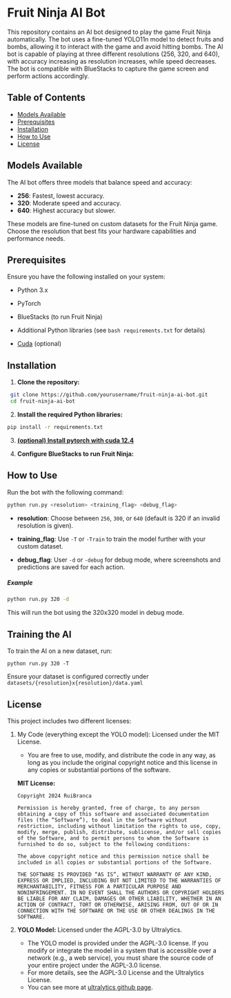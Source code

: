 # Fruit Ninja AI Bot

This repository contains an AI bot designed to play the game Fruit Ninja automatically. The bot uses a fine-tuned YOLO11n model to detect fruits and bombs, allowing it to interact with the game and avoid hitting bombs. The AI bot is capable of playing at three different resolutions (256, 320, and 640), with accuracy increasing as resolution increases, while speed decreases. The bot is compatible with BlueStacks to capture the game screen and perform actions accordingly.

## Table of Contents

- [Models Available](#models-available)
- [Prerequisites](#prerequisites)
- [Installation](#installation)
- [How to Use](#how-to-use)
- [License](#license)

## Models Available

The AI bot offers three models that balance speed and accuracy:

- **256**: Fastest, lowest accuracy.
- **320**: Moderate speed and accuracy.
- **640**: Highest accuracy but slower.

These models are fine-tuned on custom datasets for the Fruit Ninja game. Choose the resolution that best fits your hardware capabilities and performance needs.

## Prerequisites

Ensure you have the following installed on your system:

- Python 3.x
- PyTorch
- BlueStacks (to run Fruit Ninja)
- Additional Python libraries (see ```bash requirements.txt``` for details)

- [Cuda](https://pytorch.org/get-started/locally/) (optional)

## Installation

1. **Clone the repository:**
``` bash
 git clone https://github.com/yourusername/fruit-ninja-ai-bot.git
 cd fruit-ninja-ai-bot
```

2. **Install the required Python libraries:**
``` bash
pip install -r requirements.txt
```

3. **[(optional) Install pytorch with cuda 12.4](https://pytorch.org/get-started/locally/)**

4. **Configure BlueStacks to run Fruit Ninja:**

## How to Use

Run the bot with the following command:

```bash
python run.py <resolution> <training_flag> <debug_flag>
```

- **resolution**: Choose between ```256```, ```300```, or ```640``` (default is 320 if an invalid resolution is given).

- **training_flag**: Use ```-T``` or ```-Train``` to train the model further with your custom dataset.

- **debug_flag**: User ```-d``` or ```-debug``` for debug mode, where screenshots and predictions are saved for each action.

##### Example

``` bash
python run.py 320 -d
```

This will run the bot using the 320x320 model in debug mode.

## Training the AI

To train the AI on a new dataset, run:

```python run.py 320 -T```

Ensure your dataset is configured correctly under ```datasets/{resolution}x{resolution}/data.yaml```

## License

This project includes two different licenses:

1. My Code (everything except the YOLO model): Licensed under the MIT License.
    - You are free to use, modify, and distribute the code in any way, as long as you include the original copyright notice and this license in any copies or substantial portions of the software.

    **MIT License:**
    ```
    Copyright 2024 RuiBranca

    Permission is hereby granted, free of charge, to any person obtaining a copy of this software and associated documentation files (the “Software”), to deal in the Software without restriction, including without limitation the rights to use, copy, modify, merge, publish, distribute, sublicense, and/or sell copies of the Software, and to permit persons to whom the Software is furnished to do so, subject to the following conditions:

    The above copyright notice and this permission notice shall be included in all copies or substantial portions of the Software.

    THE SOFTWARE IS PROVIDED “AS IS”, WITHOUT WARRANTY OF ANY KIND, EXPRESS OR IMPLIED, INCLUDING BUT NOT LIMITED TO THE WARRANTIES OF MERCHANTABILITY, FITNESS FOR A PARTICULAR PURPOSE AND NONINFRINGEMENT. IN NO EVENT SHALL THE AUTHORS OR COPYRIGHT HOLDERS BE LIABLE FOR ANY CLAIM, DAMAGES OR OTHER LIABILITY, WHETHER IN AN ACTION OF CONTRACT, TORT OR OTHERWISE, ARISING FROM, OUT OF OR IN CONNECTION WITH THE SOFTWARE OR THE USE OR OTHER DEALINGS IN THE SOFTWARE.

    ```

2. **YOLO Model:** Licensed under the AGPL-3.0 by Ultralytics.
    - The YOLO model is provided under the AGPL-3.0 license. If you modify or integrate the model in a system that is accessible over a network (e.g., a web service), you must share the source code of your entire project under the AGPL-3.0 license.
    - For more details, see the AGPL-3.0 License and the Ultralytics License.
    - You can see more at [ultralytics github page](https://github.com/ultralytics/ultralytics).
 